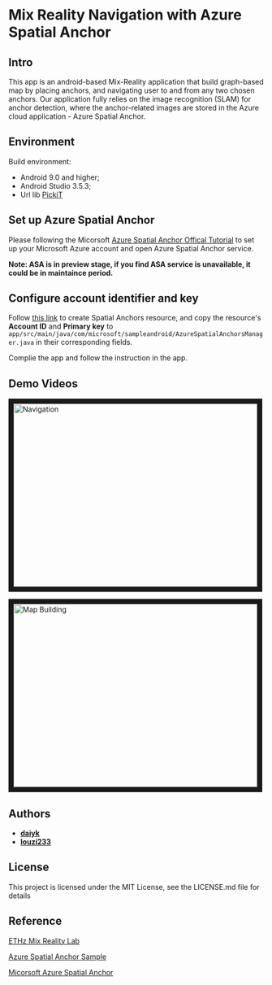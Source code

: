 # Mix Reality Navigation with Azure Spatial Anchor

## Intro
This app is an android-based  Mix-Reality application that build graph-based map by placing anchors,  and  navigating  user  to  and  from  any  two  chosen anchors. Our application fully relies on the image recognition (SLAM) for anchor detection, where the anchor-related images  are  stored  in  the  Azure  cloud  application  - Azure Spatial Anchor.

## Environment
Build environment:
- Android 9.0 and higher;
- Android  Studio  3.5.3;
- Url lib [PickiT](https://github.com/HBiSoft/PickiT) 

## Set up Azure Spatial Anchor ##
Please following the Micorsoft [Azure Spatial Anchor Offical Tutorial](https://docs.microsoft.com/en-us/azure/spatial-anchors/quickstarts/get-started-android?tabs=openproject-java) to set up your Microsoft Azure account and open Azure Spatial Anchor service.

**Note: ASA is in preview stage, if you find ASA service is unavailable, it could be in maintaince period.**

## Configure account identifier and key ##
Follow [this link](https://docs.microsoft.com/en-us/azure/spatial-anchors/quickstarts/get-started-android?tabs=openproject-java#create-a-spatial-anchors-resource) to create Spatial Anchors resource, and copy the resource's **Account ID** and **Primary key** to  `app/src/main/java/com/microsoft/sampleandroid/AzureSpatialAnchorsManager.java` in their corresponding fields. 

Complie the app and follow the instruction in the app.

## Demo Videos
<a href="https://www.youtube.com/watch?v=rGzZLM_a3L0" target="_blank"><img src="http://img.youtube.com/vi/rGzZLM_a3L0/0.jpg" alt="Navigation" width="480" height="360" border="10" /></a>

<a href="https://www.youtube.com/watch?v=D6yCB5i1jSs" target="_blank"><img src="http://img.youtube.com/vi/D6yCB5i1jSs/0.jpg" alt="Map Building" width="480" height="360" border="10" /></a>

## Authors ##
* **[daiyk](https://github.com/daiyk)**
* **[louzi233](https://github.com/louzi233)**

## License ##
This project is licensed under the MIT License, see the LICENSE.md file for details
## Reference
[ETHz Mix Reality Lab](http://cvg.ethz.ch/teaching/mrlab/)

[Azure Spatial Anchor Sample](https://github.com/Azure/azure-spatial-anchors-samples)

[Micorsoft Azure Spatial Anchor](https://azure.microsoft.com/en-us/services/spatial-anchors/)
